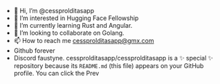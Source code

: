 - 👋 Hi, I’m @cessprolditasapp
- 👀 I’m interested in Hugging Face Fellowship
- 🌱 I’m currently learning Rust and Angular.
- 💞️ I’m looking to collaborate on Golang.
- 📫 How to reach me cessprolditasapp@gmx.com
- Github forever
- Discord faustyne.
cessprolditasapp/cessprolditasapp is a ✨ special ✨ repository because its `README.md` (this file) appears on your GitHub profile.
You can click the Prev

